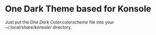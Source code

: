 # One Dark Theme based for Konsole
Just put the *One Dark Color.colorscheme* file into your *~/.local/share/konsole/* directory.
